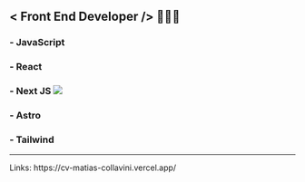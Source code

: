 ## < Front End Developer /> 👨🏻‍💻

### - JavaScript
### - React
### - Next JS <img src="next-js-icon-512x512-zuauazrk.png width='10' height='10' ">
### - Astro
### - Tailwind

<hr/>
Links: https://cv-matias-collavini.vercel.app/
